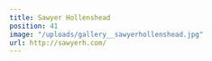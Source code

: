 ```yaml
---
title: Sawyer Hollenshead
position: 41
image: "/uploads/gallery__sawyerhollenshead.jpg"
url: http://sawyerh.com/
---
```



